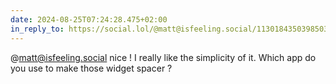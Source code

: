 ```yaml
---
date: 2024-08-25T07:24:28.475+02:00
in_reply_to: https://social.lol/@matt@isfeeling.social/113018435039850313
---
```


@matt@isfeeling.social nice ! I really like the simplicity of it.
Which app do you use to make those widget spacer ?
